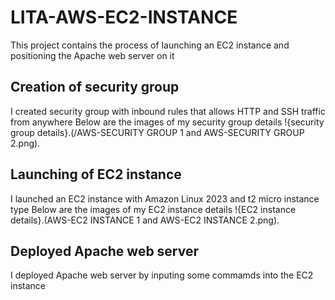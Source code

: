 # LITA-AWS-EC2-INSTANCE
This project contains the process of launching an EC2 instance and positioning the Apache web server on it
## Creation of security group
I created security group with inbound rules that allows HTTP and SSH traffic from anywhere
Below are the images of my security group details
!{security group details}.(/AWS-SECURITY GROUP 1 and AWS-SECURITY GROUP 2.png).
## Launching of EC2 instance
I launched an EC2 instance with Amazon Linux 2023 and t2 micro instance type
Below are the images of my EC2 instance details
!{EC2 instance details}.(AWS-EC2 INSTANCE 1 and AWS-EC2 INSTANCE 2.png).
## Deployed Apache web server
I deployed Apache web server by inputing some commamds into the EC2 instance

